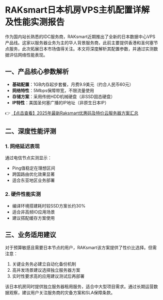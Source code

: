 # RAKsmart日本机房VPS主机配置详解及性能实测报告

作为国内站长熟悉的IDC服务商，RAKsmart近期推出了全新的日本数据中心VPS产品线。这家以服务器业务为主的华人背景服务商，此前主要提供香港和圣何塞节点服务，此次拓展日本市场值得关注。本文将深度解析其配置参数，并通过实测数据评估网络性能表现。

## 一、产品核心参数解析

- **基础配置**：1GB内存起步套餐，月费9.9美元（约合人民币60元）
- **网络特性**：5Mbps保障带宽，不限流量使用
- **存储方案**：采用传统HDD机械硬盘（非SSD固态硬盘）
- **IP特性**：美国圣何塞广播的IP地址（非原生日本IP）

👉 [【点击查看】2025年最新Raksmart优惠码及特价云服务器方案汇总](https://bit.ly/raksmart)

## 二、深度性能评测

### 1. 网络延迟表现
通过电信节点实测显示：
- Ping值稳定在理想区间
- 跨国路由优化效果显著
- 适合东亚地区业务部署

### 2. 硬件性能实测
- 编译环境搭建耗时较SSD方案长约30%
- 适合非高频IO应用场景
- 建议搭配缓存方案使用

## 三、业务适用建议
对于预算敏感且需要日本节点的用户，RAKsmart该方案提供了性价比选择。但需注意：
1. 关键业务务必建立自动化备份机制
2. 高并发场景建议选择独立服务器方案
3. 实时性要求高的应用建议测试后再部署

该日本机房同时提供独立服务器租用服务，适合中大型项目需求。通过长期运营数据观察，建议用户关注服务商的灾备方案和SLA保障条款。
